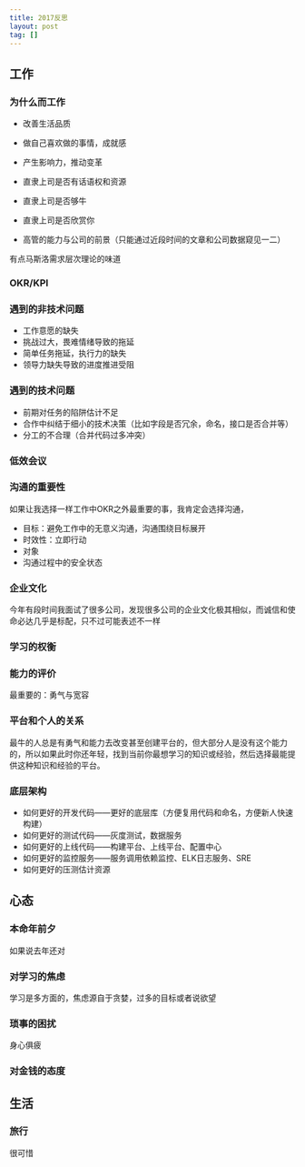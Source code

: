 ```yaml
---
title: 2017反思
layout: post
tag: []
---
```


## 工作

### 为什么而工作

* 改善生活品质
* 做自己喜欢做的事情，成就感
* 产生影响力，推动变革

* 直隶上司是否有话语权和资源
* 直隶上司是否够牛
* 直隶上司是否欣赏你
* 高管的能力与公司的前景（只能通过近段时间的文章和公司数据窥见一二）

有点马斯洛需求层次理论的味道

### OKR/KPI


### 遇到的非技术问题

* 工作意愿的缺失
* 挑战过大，畏难情绪导致的拖延
* 简单任务拖延，执行力的缺失
* 领导力缺失导致的进度推进受阻

### 遇到的技术问题

* 前期对任务的陷阱估计不足
* 合作中纠结于细小的技术决策（比如字段是否冗余，命名，接口是否合并等）
* 分工的不合理（合并代码过多冲突）

### 低效会议

### 沟通的重要性

如果让我选择一样工作中OKR之外最重要的事，我肯定会选择沟通，

* 目标：避免工作中的无意义沟通，沟通围绕目标展开
* 时效性：立即行动
* 对象
* 沟通过程中的安全状态

### 企业文化

今年有段时间我面试了很多公司，发现很多公司的企业文化极其相似，而诚信和使命必达几乎是标配，只不过可能表述不一样

### 学习的权衡

### 能力的评价

最重要的：勇气与宽容

### 平台和个人的关系

最牛的人总是有勇气和能力去改变甚至创建平台的，但大部分人是没有这个能力的，所以如果此时你还年轻，找到当前你最想学习的知识或经验，然后选择最能提供这种知识和经验的平台。

### 底层架构

* 如何更好的开发代码——更好的底层库（方便复用代码和命名，方便新人快速构建）
* 如何更好的测试代码——灰度测试，数据服务
* 如何更好的上线代码——构建平台、上线平台、配置中心
* 如何更好的监控服务——服务调用依赖监控、ELK日志服务、SRE
* 如何更好的压测估计资源

## 心态

### 本命年前夕

如果说去年还对

### 对学习的焦虑

学习是多方面的，焦虑源自于贪婪，过多的目标或者说欲望

### 琐事的困扰

身心俱疲

### 对金钱的态度


## 生活

### 旅行

很可惜